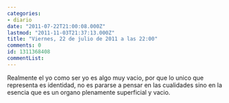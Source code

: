 ```yaml
---
categories:
- diario
date: "2011-07-22T21:00:08.000Z"
lastmod: "2011-11-03T21:37:13.000Z"
title: "Viernes, 22 de julio de 2011 a las 22:00"
comments: 0
id: 1311368408
commentList:
---
```


Realmente el yo como ser yo es algo muy vacio, por que lo unico que representa es identidad, no es pararse a pensar en las cualidades sino en la esencia que es un organo plenamente superficial y     vacio.